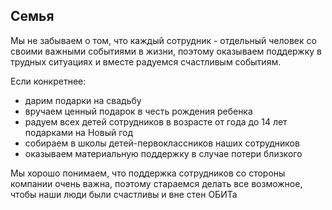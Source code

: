 ## Семья

Мы не забываем о том, что каждый сотрудник - отдельный человек со своими важными событиями в жизни, поэтому оказываем поддержку в трудных ситуациях и вместе радуемся счастливым событиям.

Если конкретнее:
- дарим подарки на свадьбу
- вручаем ценный подарок в честь рождения ребенка
- радуем всех детей сотрудников в возрасте от года до 14 лет подарками на Новый год
- собираем в школы детей-первоклассников наших сотрудников
- оказываем материальную поддержку в случае потери близкого

Мы хорошо понимаем, что поддержка сотрудников со стороны компании очень важна, поэтому стараемся делать все возможное, чтобы наши люди были счастливы и вне стен ОБИТа
